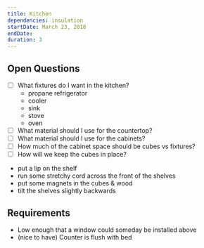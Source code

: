 ```yaml
---
title: Kitchen
dependencies: insulation
startDate: March 23, 2018
endDate:
duration: 3
---
```


## Open Questions

 - [ ] What fixtures do I want in the kitchen?
    - propane refrigerator
    - cooler
    - sink
    - stove
    - oven
 - [ ] What material should I use for the countertop?
 - [ ] What material should I use for the cabinets?
 - [ ] How much of the cabinet space should be cubes vs fixtures?
 - [ ] How will we keep the cubes in place?
  - put a lip on the shelf
   - run some stretchy cord across the front of the shelves
   - put some magnets in the cubes & wood
   - tilt the shelves slightly backwards

## Requirements

 - Low enough that a window could someday be installed above
 - (nice to have) Counter is flush with bed
